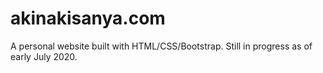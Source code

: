 # akinakisanya.com

A personal website built with HTML/CSS/Bootstrap. Still in progress as of early July 2020.